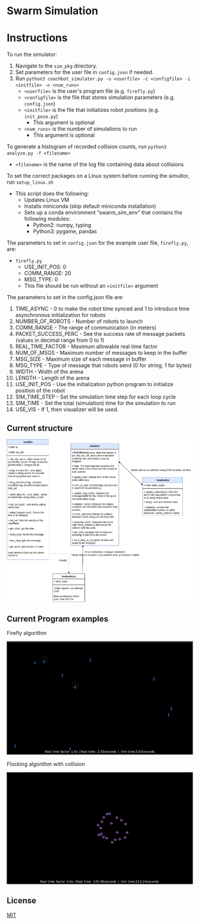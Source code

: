 # Swarm Simulation

# Instructions
To run the simulator:
1. Navigate to the `sim_pkg` directory. 
2. Set parameters for the user file in `config.json` if needed.
3. Run `python3 coachbot_simulator.py -u <userfile> -c <configfile> -i <initfile> -n <num_runs>` 
    * `<userfile>` is the user's program file (e.g. `firefly.py`)
    * `<configfile>` is the file that stores simulation parameters (e.g. `config.json`)
    * `<initfile>` is the file that initializes robot positions (e.g. `init_pose.py`) 
        * This argument is optional
    * `<num_runs>` is the number of simulations to run
        * This argument is optional

To generate a histogram of recorded collision counts, run `python3 analyze.py -f <filename>`
* `<filename>` is the name of the log file containing data about collisions

To set the correct packages on a Linux system before running the simultor, run `setup_linux.sh`
* This script does the following:
    * Updates Linux VM
    * Installs miniconda (skip default miniconda installation)
    * Sets up a conda environment “swarm_sim_env” that contains the following modules:
        * Python2: numpy, typing
        * Python3: pygame, pandas

The parameters to set in `config.json` for the example user file, `firefly.py`, are:
- `firefly.py`
    - USE_INIT_POS: 0
    - COMM_RANGE: 20
    - MSG_TYPE: 0
    - This file should be run without an `<initfile>` argument

The parameters to set in the config.json file are: 
1. TIME_ASYNC - 0 to make the robot time synced and 1 to introduce time asynchronous initialization for robots 
2. NUMBER_OF_ROBOTS - Number of robots to launch
3. COMM_RANGE - The range of communication (in meters)
4. PACKET_SUCCESS_PERC - See the success rate of message packets (values in decimal range from 0 to 1)
5. REAL_TIME_FACTOR - Maximum allowable real time factor
6. NUM_OF_MSGS - Maximum number of messages to keep in the buffer
7. MSG_SIZE - Maximum size of each message in buffer
8. MSG_TYPE - Type of message that robots send (0 for string, 1 for bytes)
9. WIDTH - Width of the arena
10. LENGTH - Length of the arena
11. USE_INIT_POS - Use the initialization python program to initialize position of the robot
12. SIM_TIME_STEP - Set the simulation time step for each loop cycle
13. SIM_TIME - Set the total (simulation) time for the simulation to run
14. USE_VIS - If 1, then visualizer will be used. 

## Current structure
![Structure](.github/images/workflow.drawio.png)

## Current Program examples

Firefly algorithm

![Firefly](.github/images/firefly.gif)

Flocking algorithm with collision 

![Flocking](.github/images/flocking.gif)

## License
[MIT](https://choosealicense.com/licenses/mit/)
